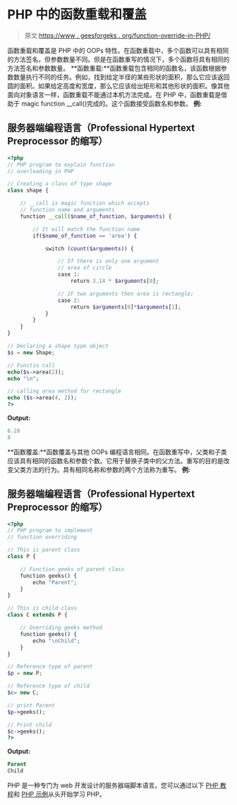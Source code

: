 # PHP 中的函数重载和覆盖

> 原文:[https://www . geesforgeks . org/function-override-in-PHP/](https://www.geeksforgeeks.org/function-overloading-and-overriding-in-php/)

函数重载和覆盖是 PHP 中的 OOPs 特性。在函数重载中，多个函数可以具有相同的方法签名，但参数数量不同。但是在函数重写的情况下，多个函数将具有相同的方法签名和参数数量。
**函数重载:**函数重载包含相同的函数名，该函数根据参数数量执行不同的任务。例如，找到给定半径的某些形状的面积，那么它应该返回圆的面积。如果给定高度和宽度，那么它应该给出矩形和其他形状的面积。像其他面向对象语言一样，函数重载不能通过本机方法完成。在 PHP 中，函数重载是借助于 magic function __call()完成的。这个函数接受函数名和参数。
**例:**

## 服务器端编程语言（Professional Hypertext Preprocessor 的缩写）

```php
<?php
// PHP program to explain function
// overloading in PHP

// Creating a class of type shape
class shape {

    // __call is magic function which accepts
    // function name and arguments
    function __call($name_of_function, $arguments) {

        // It will match the function name
        if($name_of_function == 'area') {

            switch (count($arguments)) {

                // If there is only one argument
                // area of circle
                case 1:
                    return 3.14 * $arguments[0];

                // IF two arguments then area is rectangle;
                case 2:
                    return $arguments[0]*$arguments[1];
            }
        }
    }
}

// Declaring a shape type object
$s = new Shape;

// Functio call
echo($s->area(2));
echo "\n";

// calling area method for rectangle
echo ($s->area(4, 2));
?>
```

**Output:** 

```php
6.28
8
```

**函数覆盖:**函数覆盖与其他 OOPs 编程语言相同。在函数重写中，父类和子类应该具有相同的函数名和参数个数。它用于替换子类中的父方法。重写的目的是改变父类方法的行为。具有相同名称和参数的两个方法称为重写。
**例:**

## 服务器端编程语言（Professional Hypertext Preprocessor 的缩写）

```php
<?php
// PHP program to implement
// function overriding

// This is parent class
class P {

    // Function geeks of parent class
    function geeks() {
        echo "Parent";
    }
}

// This is child class
class C extends P {

    // Overriding geeks method
    function geeks() {
        echo "\nChild";
    }
}

// Reference type of parent
$p = new P;

// Reference type of child
$c= new C;

// print Parent
$p->geeks();

// Print child
$c->geeks();
?>
```

**Output:** 

```php
Parent
Child
```

PHP 是一种专门为 web 开发设计的服务器端脚本语言。您可以通过以下 [PHP 教程](https://www.geeksforgeeks.org/php-tutorials/)和 [PHP 示例](https://www.geeksforgeeks.org/php-examples/)从头开始学习 PHP。